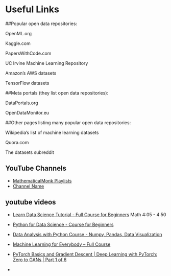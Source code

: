 # Useful Links


##Popular open data repositories:

OpenML.org

Kaggle.com

PapersWithCode.com

UC Irvine Machine Learning Repository

Amazon’s AWS datasets

TensorFlow datasets

##Meta portals (they list open data repositories):

DataPortals.org

OpenDataMonitor.eu

##Other pages listing many popular open data repositories:

Wikipedia’s list of machine learning datasets

Quora.com

The datasets subreddit

## YouTube Channels

- [MathematicalMonk Playlists](https://www.youtube.com/user/mathematicalmonk/playlists)
- [Channel Name](https://www.youtube.com/channel/UCJINtWke3-FMz2WuEltWDVQ/)

## youtube videos

- [Learn Data Science Tutorial - Full Course for Beginners](https://www.youtube.com/watch?v=ua-CiDNNj30&list=PLWKjhJtqVAblQe2CCWqV4Zy3LY01Z8aF1)  Math 4:05 - 4:50
 - [Python for Data Science - Course for Beginners](https://www.youtube.com/watch?v=LHBE6Q9XlzI&list=PLWKjhJtqVAblQe2CCWqV4Zy3LY01Z8aF1&index=3)
- [ Data Analysis with Python Course - Numpy, Pandas, Data Visualization](https://www.youtube.com/watch?v=GPVsHOlRBBI&list=PLWKjhJtqVAblQe2CCWqV4Zy3LY01Z8aF1&index=4)
- [ Machine Learning for Everybody – Full Course](https://www.youtube.com/watch?v=i_LwzRVP7bg&list=PLWKjhJtqVAblStefaz_YOVpDWqcRScc2s)
- [ PyTorch Basics and Gradient Descent | Deep Learning with PyTorch: Zero to GANs | Part 1 of 6](https://www.youtube.com/watch?v=5ioMqzMRFgM&list=PLWKjhJtqVAbm5dir5TLEy2aZQMG7cHEZp)



 
- 
